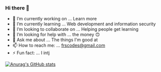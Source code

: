 ### Hi there 👋

- 🔭 I’m currently working on ... Learn more
- 🌱 I’m currently learning ... Web development and information security
- 👯 I’m looking to collaborate on ... Helping people get learning
- 🤔 I’m looking for help with ... the money 🙃
- 💬 Ask me about ... The things I'm good at
- 📫 How to reach me: ... frscodes@gmail.com
- ⚡ Fun fact: ... I intj

[![Anurag's GitHub stats](https://github-readme-stats.vercel.app/api?username=faresdjefaflia&show_icons=true&hide_border=true&icon_color=2d77dc&title_color=2d77dc&text_color=ffffff&bg_color=0d1117)](https://github.com/anuraghazra/github-readme-stats)
